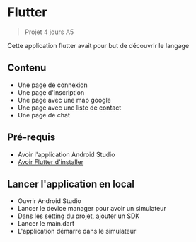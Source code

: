 # Flutter

> Projet 4 jours A5

Cette application flutter avait pour but de découvrir le langage

## Contenu
- Une page de connexion
- Une page d'inscription
- Une page avec une map google
- Une page avec une liste de contact
- Une page de chat

## Pré-requis
- Avoir l'application Android Studio
- [Avoir Flutter d'installer](https://docs.flutter.dev/get-started/install)

## Lancer l'application en local
- Ouvrir Android Studio
- Lancer le device manager pour avoir un simulateur
- Dans les setting du projet, ajouter un SDK
- Lancer le main.dart
- L'application démarre dans le simulateur
